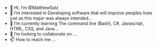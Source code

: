 - 👋 Hi, I’m @MatthewSalz
- 👀 I’m interested in Developing software that will improve peoples lives just as this major was always intended...
- 🌱 I’m currently learning The command line (Bash), C#, Javascript, HTML, CSS, and Java...
- 💞️ I’m looking to collaborate on ...
- 📫 How to reach me ...

<!---
MatthewSalz/MatthewSalz is a ✨ special ✨ repository because its `README.md` (this file) appears on your GitHub profile.
You can click the Preview link to take a look at your changes.
--->
